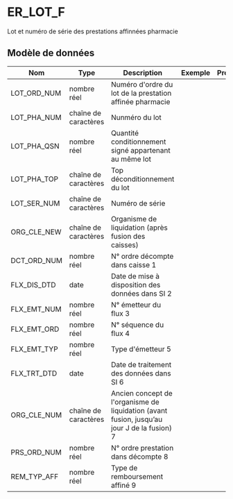 # ER_LOT_F

Lot et numéro de série des prestations affinnées pharmacie


## Modèle de données

|Nom|Type|Description|Exemple|Propriétés|
|-|-|-|-|-|
|LOT_ORD_NUM|nombre réel|Numéro d'ordre du lot de la prestation affinée pharmacie|||
|LOT_PHA_NUM|chaîne de caractères|Nunméro du lot|||
|LOT_PHA_QSN|nombre réel|Quantité conditionnement signé appartenant au même lot|||
|LOT_PHA_TOP|chaîne de caractères|Top déconditionnement du lot|||
|LOT_SER_NUM|chaîne de caractères|Numéro de série|||
|ORG_CLE_NEW|chaîne de caractères|Organisme de liquidation (après fusion des caisses)|||
|DCT_ORD_NUM|nombre réel|N° ordre décompte dans caisse                      1|||
|FLX_DIS_DTD|date|Date de mise à disposition des données dans SI     2|||
|FLX_EMT_NUM|nombre réel|N° émetteur du flux                                                  3|||
|FLX_EMT_ORD|nombre réel|N° séquence du flux                                               4|||
|FLX_EMT_TYP|nombre réel|Type d'émetteur                                                      5|||
|FLX_TRT_DTD|date|Date de traitement des données dans SI                   6|||
|ORG_CLE_NUM|chaîne de caractères|Ancien concept de l'organisme de liquidation (avant fusion, jusqu’au jour J de la fusion)          7|||
|PRS_ORD_NUM|nombre réel|N° ordre prestation dans décompte                 8|||
|REM_TYP_AFF|nombre réel|Type de remboursement affiné                                 9|||
